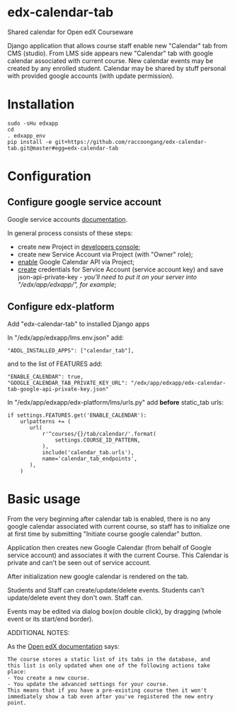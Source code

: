 # edx-calendar-tab

Shared calendar for Open edX Courseware

Django application that allows course staff enable new "Calendar" tab
from CMS (studio).
From LMS side appears new "Calendar" tab with google calendar
associated with current course.
New calendar events may be created by any enrolled student.
Calendar may be shared by stuff personal with provided google accounts
(with update permission).

# Installation

    sudo -sHu edxapp
    cd
    . edxapp_env
    pip install -e git+https://github.com/raccoongang/edx-calendar-tab.git@master#egg=edx-calendar-tab

# Configuration

## Configure google service account

Google service accounts [documentation](https://developers.google.com/identity/protocols/OAuth2ServiceAccount).

In general process consists of these steps:

* create new Project in [developers console](https://console.developers.google.com/projectselector/iam-admin/serviceaccounts);
* create new Service Account via Project (with "Owner" role);
* [enable](https://console.developers.google.com/apis/dashboard)
Google Calendar API via Project;
* [create](https://console.developers.google.com/apis/credentials)
credentials for Service Account (service account key) and save json-api-private-key -
_you'll need to put it on your server into "/edx/app/edxapp/", for example_;

## Configure edx-platform

Add "edx-calendar-tab" to installed Django apps

In "/edx/app/edxapp/lms.env.json" add:

    "ADDL_INSTALLED_APPS": ["calendar_tab"],

and to the list of FEATURES add:

    "ENABLE_CALENDAR": true,
    "GOOGLE_CALENDAR_TAB_PRIVATE_KEY_URL": "/edx/app/edxapp/edx-calendar-tab-google-api-private-key.json"

In "/edx/app/edxapp/edx-platform/lms/urls.py" add __before__ static_tab urls:

    if settings.FEATURES.get('ENABLE_CALENDAR'):
        urlpatterns += (
           url(
               r'^courses/{}/tab/calendar/'.format(
                   settings.COURSE_ID_PATTERN,
               ),
               include('calendar_tab.urls'),
               name='calendar_tab_endpoints',
           ),
        )


# Basic usage

From the very beginning after calendar tab is enabled, there is no
any google calendar associated with current course, so staff has to
initialize one at first time by submitting "Initiate course google
calendar" button.

Application then creates new Google Calendar (from behalf of Google
service account) and associates it with the current Course.
This Calendar is private and can't be seen out of service account.

After initialization new google calendar is rendered on the tab.

Students and Staff can create/update/delete events.
Students can't update/delete event they don't own.
Staff can.

Events may be edited via dialog box(on double click), by dragging
(whole event or its start/end border).

ADDITIONAL NOTES:

  As the [Open edX documentation] says:

    The course stores a static list of its tabs in the database, and
    this list is only updated when one of the following actions take place:
    - You create a new course.
    - You update the advanced settings for your course.
    This means that if you have a pre-existing course then it won't
    immediately show a tab even after you've registered the new entry point.

[Open edX documentation]: https://openedx.atlassian.net/wiki/display/AC/Adding+a+new+course+tab
